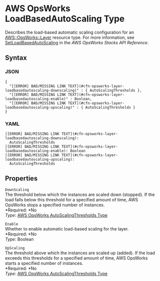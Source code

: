 # AWS OpsWorks LoadBasedAutoScaling Type<a name="aws-properties-opsworks-layer-loadbasedautoscaling"></a>

Describes the load\-based automatic scaling configuration for an [AWS::OpsWorks::Layer](aws-resource-opsworks-layer.md) resource type\. For more information, see [SetLoadBasedAutoScaling](http://docs.aws.amazon.com/opsworks/latest/APIReference/API_SetLoadBasedAutoScaling.html) in the *AWS OpsWorks Stacks API Reference*\.

## Syntax<a name="w3ab2c21c14e1363b5"></a>

### JSON<a name="aws-properties-opsworks-layer-loadbasedautoscaling-syntax.json"></a>

```
{
  "[[ERROR] BAD/MISSING LINK TEXT](#cfn-opsworks-layer-loadbasedautoscaling-downscaling)" : { AutoScalingThresholds },
  "[[ERROR] BAD/MISSING LINK TEXT](#cfn-opsworks-layer-loadbasedautoscaling-enable)" : Boolean,
  "[[ERROR] BAD/MISSING LINK TEXT](#cfn-opsworks-layer-loadbasedautoscaling-upscaling)" : { AutoScalingThresholds }
}
```

### YAML<a name="aws-properties-opsworks-layer-loadbasedautoscaling-syntax.yaml"></a>

```
[[ERROR] BAD/MISSING LINK TEXT](#cfn-opsworks-layer-loadbasedautoscaling-downscaling):
  AutoScalingThresholds
[[ERROR] BAD/MISSING LINK TEXT](#cfn-opsworks-layer-loadbasedautoscaling-enable): Boolean
[[ERROR] BAD/MISSING LINK TEXT](#cfn-opsworks-layer-loadbasedautoscaling-upscaling):
  AutoScalingThresholds
```

## Properties<a name="w3ab2c21c14e1363b7"></a>

`DownScaling`  
The threshold below which the instances are scaled down \(stopped\)\. If the load falls below this threshold for a specified amount of time, AWS OpsWorks stops a specified number of instances\.  
*Required: *No  
*Type*: [AWS OpsWorks AutoScalingThresholds Type](aws-properties-opsworks-layer-loadbasedautoscaling-autoscalingthresholds.md)

`Enable`  
Whether to enable automatic load\-based scaling for the layer\.  
*Required: *No  
*Type*: Boolean

`UpScaling`  
The threshold above which the instances are scaled up \(added\)\. If the load exceeds this thresholds for a specified amount of time, AWS OpsWorks starts a specified number of instances\.  
*Required: *No  
*Type*: [AWS OpsWorks AutoScalingThresholds Type](aws-properties-opsworks-layer-loadbasedautoscaling-autoscalingthresholds.md)